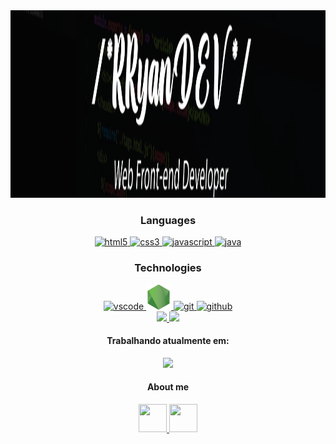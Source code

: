 <div align="center">
	<a href="https://github.com/RRyanDEV/RRyanDEV">
		<img src="src/banner.png" width="800" height="300"/>
    </a>
<div>

### Languages
<a href="https://developer.mozilla.org/pt-BR/docs/Web/HTML">
    <img
		width="40em"
  		height="40em"
		src="https://cdn.jsdelivr.net/gh/devicons/devicon/icons/html5/html5-plain.svg" 
		alt="html5"/>
</a>
<a href="https://developer.mozilla.org/pt-BR/docs/Web/CSS">
    <img 
		width="40em"
  		height="40em"
		src="https://cdn.jsdelivr.net/gh/devicons/devicon/icons/css3/css3-plain.svg" 
		alt="css3"/>
</a>
<a href="https://developer.mozilla.org/en-US/docs/Web/JavaScript">
    <img 
		width="40em"
  		height="40em"
		src="https://cdn-icons-png.flaticon.com/512/5968/5968292.png" 
		alt="javascript"/>
</a>
<a href="https://www.java.com">
    <img 
		width="40em"
  		height="40em"
		src="https://www.svgrepo.com/show/184143/java.svg" 
		alt="java"/>
</a>

### Technologies
<a href="https://code.visualstudio.com/">
    <img 
		width="40em"
  		height="40em"
		src="https://cdn.jsdelivr.net/gh/devicons/devicon/icons/vscode/vscode-original.svg" 
		alt="vscode" />
</a>
<a href="https://nodejs.org">
        <img 
			width="40em"
  			height="40em"
			src="https://raw.githubusercontent.com/github/explore/80688e429a7d4ef2fca1e82350fe8e3517d3494d/topics/nodejs/nodejs.png" 
			alt="nodejs"/>
<a href="https://git-scm.com/">
    <img 
		width="40em"
  		height="40em"
		src="https://cdn.jsdelivr.net/gh/devicons/devicon/icons/git/git-original.svg" 
		alt="git"/>
</a>
<a href="https://github.com">
    <img 
		width="40em"
  		height="40em"
		src="https://www.svgrepo.com/show/94698/github.svg" 
		alt="github"/>
</a>
<div>


<!-- Stats GitHub -->
<a href="https://github.com/RRyaanDEV">
    <img 
	height="150em"
	src="https://github-readme-stats.vercel.app/api?username=RRyanDEV&show_icons=true&include_all_commits=true&count_private=true&theme=radical"/>
</a
<a href="https://github.com/RRyaanDEV">
    <img 
	height="150em"
	src="https://github-readme-stats.vercel.app/api/top-langs/?username=RRyanDEV&show_icons=true&include_all_commits=true&count_private=true&layout=show&theme=radical"/>


<!-- Working at the moment -->
<h4>Trabalhando atualmente em:</h4>
<a href="https://github.com/RRyanDEV/WebSite-DexCraftServer">
    <img 
		height="100em"
		src="https://github-readme-stats.vercel.app/api/pin/?username=RRyanDEV&repo=WebSite-DexCraftServer&theme=radical"/>
</a>
<br>


<!-- Social -->
<h4>About me</h4>
<div class="div-social">
<a href="https://instagram.com/reeal_ryaan/">
    <img 
		width="45em"
  		height="45em"
		src="https://www.svgrepo.com/show/111199/instagram.svg" />
</a>
<a href="https://www.linkedin.com/in/rryandev">
    <img 
		width="45em"
  		height="45em"
		src="https://www.svgrepo.com/show/205292/linkedin.svg" />
</a>
</div>
<!-- Version:
v2.0.0.220308 -->